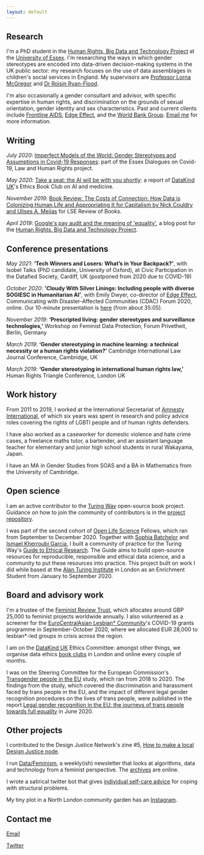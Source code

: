 ```yaml
---
layout: default
---
```


## Research

I'm a PhD student in the [Human Rights, Big Data and Technology Project](https://hrbdt.ac.uk/) at the [University of Essex](https://www.essex.ac.uk/). 
I'm researching the ways in which gender stereotypes are encoded into data-driven decision-making systems in the UK public sector: 
my research focuses on the use of data assemblages in children's social services in England. 
My supervisors are [Professor Lorna McGregor](https://www.essex.ac.uk/people/mcgre64903/lorna-mcgregor) and [Dr Roisin Ryan-Flood](https://www.essex.ac.uk/people/ryanf84501/roisin-ryan-flood).

I'm also occasionally a gender consultant and advisor, with specific expertise in human rights, and discrimination on the grounds of sexual orientation, gender identity and sex characteristics. 
Past and current clients include [Frontline AIDS](https://frontlineaids.org/), [Edge Effect](https://www.edgeeffect.org/), and the [World Bank Group](https://www.worldbank.org/). 
[Email me](mailto:laura.carter@essex.ac.uk) for more information.

## Writing

_July 2020_: [Imperfect Models of the World: Gender Stereotypes and Assumptions in Covid-19 Responses](http://repository.essex.ac.uk/28041/): part of the Essex Dialogues on Covid-19, Law and Human Rights project.

_May 2020_: [Take a seat: the AI will be with you shortly](https://medium.com/datakinduk/take-a-seat-the-ai-will-be-with-you-shortly-20b29699ee46): a report of [DataKind UK](https://www.datakind.org/chapters/datakind-uk)'s Ethics Book Club on AI and medicine.

_November 2019_: [Book Review: The Costs of Connection: How Data is Colonizing Human Life and Appropriating It for Capitalism by Nick Couldry and Ulises A. Mejias](https://blogs.lse.ac.uk/lsereviewofbooks/2019/11/19/book-review-the-costs-of-connection-how-data-is-colonizing-human-life-and-appropriating-it-for-capitalism-by-nick-couldry-and-ulises-a-mejias/) for LSE Review of Books.

_April 2019_: [Google's pay audit and the meaning of 'equality'](https://hrcessex.wordpress.com/2019/04/23/googles-pay-audit-and-the-meaning-of-equality/), a blog post for the [Human Rights, Big Data and Technology Project](https://hrbdt.ac.uk/).

## Conference presentations

_May 2021_: **‘Tech Winners and Losers: What’s in Your Backpack?’**, with Isobel Talks (PhD candidate, University of Oxford), at Civic Participation in the Datafied Society, Cardiff, UK (postponed from 2020 due to COVID-19) 

_October 2020_: **'Cloudy With Silver Linings: Including people with diverse SOGIESC in Humanitarian AI'**, with Emily Dwyer, co-director of [Edge Effect](https://www.edgeeffect.org/), Communicating with Disaster-Affected Communities (CDAC) Forum 2020, online. Our 10-minute presentation is [here](https://www.youtube.com/watch?v=LsdogXR0pQU&list=PLCsaGtm-xLw6vGHG2AK-Guc5DCto77Dsi&index=3) (from about 35:05).

_November 2019_: **‘Prescripted living: gender stereotypes and surveillance technologies,’** Workshop on Feminist Data Protection, Forum Privetheit, Berlin, Germany

_March 2019_: **‘Gender stereotyping in machine learning: a technical necessity or a human rights violation?’** Cambridge International Law Journal Conference, Cambridge, UK

_March 2019_: **‘Gender stereotyping in international human rights law,’** Human Rights Triangle Conference, London UK

## Work history

From 2011 to 2019, I worked at the International Secretariat of [Amnesty International](https://www.amnesty.org/en/), of which six years was spent in research and policy advice roles covering the rights of LGBTI people and of human rights defenders.

I have also worked as a caseworker for domestic violence and hate crime cases, a freelance maths tutor, a bartender, and an assistant language teacher for elementary and junior high school students in rural Wakayama, Japan.

I have an MA in Gender Studies from SOAS and a BA in Mathematics from the University of Cambridge.

## Open science 

I am an active contributor to the [Turing Way](https://the-turing-way.netlify.app/welcome) open-source book project.
Guidance on how to join the community of contributors is in the [project repository](https://github.com/alan-turing-institute/the-turing-way/blob/master/CONTRIBUTING.md).

I was part of the second cohort of [Open Life Science](https://openlifesci.org/) Fellows, which ran from September to December 2020. 
Together with [Sophia Batchelor](https://twitter.com/brainonsilicon) and [Ismael Kherroubi Garcia](https://twitter.com/ismaelkhergar), I built a community of practice for the Turing Way's [Guide to Ethical Research](https://the-turing-way.netlify.app/ethical-research/ethical-research.html). 
The Guide aims to build open-source resources for reproducible, responsible and ethical data science, and a community to put these resources into practice. 
This project built on work I did while based at the [Alan Turing Institute](https://www.turing.ac.uk/) in London as an Enrichment Student from January to September 2020.

## Board and advisory work

I'm a trustee of the [Feminist Review Trust](http://www.feminist-review-trust.com/), which allocates around GBP 25,000 to feminist projects worldwide annually. 
I also volunteered as a screener for the [EuroCentralAsian Lesbian* Community](https://europeanlesbianconference.org/)'s COVID-19 grants programme in September-October 2020, where we allocated EUR 28,000 to lesbian*-led groups in crisis across the region.

I am on the [DataKind UK](https://www.datakind.org/chapters/datakind-uk) Ethics Committee: amongst other things, we organise data ethics [book clubs](https://www.eventbrite.co.uk/o/datakind-uk-4112514489) in London and online every couple of months.

I was on the Steering Committee for the European Commission's [Transgender people in the EU](https://ec.europa.eu/info/policies/justice-and-fundamental-rights/combatting-discrimination/lesbian-gay-bi-trans-and-intersex-equality/study-transgender-people-eu_en) study, which ran from 2018 to 2020.
The findings from the study, which covered the discrimination and harassment faced by trans people in the EU, and the impact of different legal gender recognition procedures on the lives of trans people, were published in the report [Legal gender recognition in the EU: the journeys of trans people towards full equality](https://ec.europa.eu/info/policies/justice-and-fundamental-rights/combatting-discrimination/lesbian-gay-bi-trans-and-intersex-equality/studies-and-research-lgbti-equality_en) in June 2020.

## Other projects

I contributed to the Design Justice Network's zine #5, [How to make a local Design Justice node](https://designjustice.org/zines).

I run [Data/Feminism](https://tinyletter.com/data-feminism), a weekly(ish) newsletter that looks at algorithms, data and technology from a feminist perspective. The [archives](https://tinyletter.com/data-feminism/archive) are online.

I wrote a satirical twitter bot that gives [individual self-care advice](https://twitter.com/lifeadvicebot) for coping with structural problems.

My tiny plot in a North London community garden has an [Instagram](https://www.instagram.com/lauragardenn7/).

## Contact me

[Email](mailto:laura.carter@essex.ac.uk)

[Twitter](https://twitter.com/LauraC_rter)
